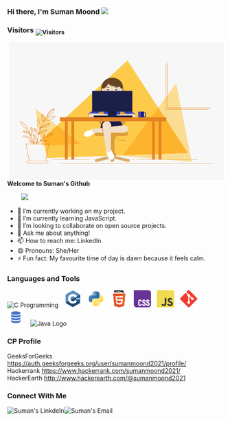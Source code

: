 ### Hi there, I'm Suman Moond <img src="https://media.giphy.com/media/hvRJCLFzcasrR4ia7z/giphy.gif" width="30px">
<sup><h3>Visitors </sup> <sub>
![Visitors](https://img.shields.io/badge/Visitors-12345-blue)</sub></h3>



<img align="right" alt="GIF" src="https://github.com/suman0771/suman0771/blob/main/image.gif?raw=true" width="500" height="320" />
<b>Welcome to Suman's Github</b>
 <p> &ensp; &ensp; &ensp;  <img src="https://media.giphy.com/media/WMRb9p6N4mtIRtE2zr/giphy.gif" width="70px"></p>

- 🔭 I’m currently working on my project.
- 🌱 I’m currently learning JavaScript.
- 👯 I’m looking to collaborate on open source projects.
- 💬 Ask me about anything!
- 📫 How to reach me: LinkedIn
- 😄 Pronouns: She/Her
- ⚡ Fun fact: My favourite time of day is dawn because it feels calm.


### Languages and Tools
<div>
  <img height="40" src="https://img.icons8.com/color/48/000000/c-programming.png" alt="C Programming" style="margin-right:10px;"/>
  <img height="40" src="https://raw.githubusercontent.com/github/explore/80688e429a7d4ef2fca1e82350fe8e3517d3494d/topics/cpp/cpp.png" style="margin-right:10px;"/>
  <img height="40" src="https://raw.githubusercontent.com/github/explore/80688e429a7d4ef2fca1e82350fe8e3517d3494d/topics/python/python.png" style="margin-right:10px;"/>
  <img height="40" src="https://raw.githubusercontent.com/github/explore/80688e429a7d4ef2fca1e82350fe8e3517d3494d/topics/html/html.png" style="margin-right:10px;"/>
  <img height="40" src="https://raw.githubusercontent.com/github/explore/80688e429a7d4ef2fca1e82350fe8e3517d3494d/topics/css/css.png" style="margin-right:10px;"/>
  <img height="40" src="https://raw.githubusercontent.com/github/explore/80688e429a7d4ef2fca1e82350fe8e3517d3494d/topics/javascript/javascript.png" style="margin-right:10px;"/>
  <img height="40" src="https://raw.githubusercontent.com/github/explore/80688e429a7d4ef2fca1e82350fe8e3517d3494d/topics/git/git.png" style="margin-right:10px;"/>
  <img height="40" src="https://raw.githubusercontent.com/github/explore/80688e429a7d4ef2fca1e82350fe8e3517d3494d/topics/sql/sql.png" style="margin-right:10px;"/>
  <img height="40" src="https://img.icons8.com/color/48/000000/java-coffee-cup-logo.png" alt="Java Logo" style="margin-right:10px;"/>
</div>

### CP Profile
GeeksForGeeks <a href="https://auth.geeksforgeeks.org/user/sumanmoond2021/"> https://auth.geeksforgeeks.org/user/sumanmoond2021/profile/ </a>   
Hackerrank <a href="https://www.hackerrank.com/sumanmoond2021?hr_r=1"> https://www.hackerrank.com/sumanmoond2021/ </a>                
HackerEarth <a href="http://www.hackerearth.com/@sumanmoond2021"> http://www.hackerearth.com/@sumanmoond2021 </a>



### Connect With Me

<a href="https://www.linkedin.com/in/sumanmoond/" target="_blank">
  <img align="left" alt="Suman's LinkdeIn" src="https://img.shields.io/badge/LinkedIn-0077B5?style=for-the-badge&logo=linkedin&logoColor=white" />
</a>
<a href="sumanmoond2024@gmail.com" target="_blank">
  <img align="left" alt="Suman's Email" src="https://img.shields.io/badge/Gmail-D14836?style=for-the-badge&logo=gmail&logoColor=white" />
</a>


